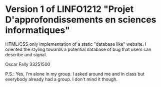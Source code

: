 # Version 1 of LINFO1212 "Projet D'approfondissements en sciences informatiques"

HTML/CSS only implementation of a static "database like" website.
I oriented the styling towards a potential database of bug that users can describe and signal.

Oscar Fally
33251500

P.S.: Yes, I'm alone in my group. I asked around me and in class but everybody already had a group.
I don't mind it though.
